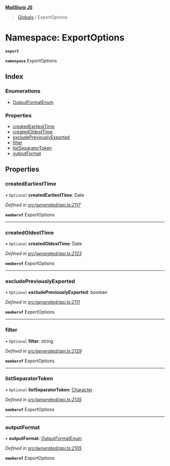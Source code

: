 **[MailSlurp JS](../README.md)**

> [Globals](../README.md) / ExportOptions

# Namespace: ExportOptions

**`export`** 

**`namespace`** ExportOptions

## Index

### Enumerations

* [OutputFormatEnum](../enums/exportoptions.outputformatenum.md)

### Properties

* [createdEarliestTime](exportoptions.md#createdearliesttime)
* [createdOldestTime](exportoptions.md#createdoldesttime)
* [excludePreviouslyExported](exportoptions.md#excludepreviouslyexported)
* [filter](exportoptions.md#filter)
* [listSeparatorToken](exportoptions.md#listseparatortoken)
* [outputFormat](exportoptions.md#outputformat)

## Properties

### createdEarliestTime

• `Optional` **createdEarliestTime**: Date

*Defined in [src/generated/api.ts:2117](https://github.com/mailslurp/mailslurp-client/blob/d7397d3/src/generated/api.ts#L2117)*

**`memberof`** ExportOptions

___

### createdOldestTime

• `Optional` **createdOldestTime**: Date

*Defined in [src/generated/api.ts:2123](https://github.com/mailslurp/mailslurp-client/blob/d7397d3/src/generated/api.ts#L2123)*

**`memberof`** ExportOptions

___

### excludePreviouslyExported

• `Optional` **excludePreviouslyExported**: boolean

*Defined in [src/generated/api.ts:2111](https://github.com/mailslurp/mailslurp-client/blob/d7397d3/src/generated/api.ts#L2111)*

**`memberof`** ExportOptions

___

### filter

• `Optional` **filter**: string

*Defined in [src/generated/api.ts:2129](https://github.com/mailslurp/mailslurp-client/blob/d7397d3/src/generated/api.ts#L2129)*

**`memberof`** ExportOptions

___

### listSeparatorToken

• `Optional` **listSeparatorToken**: [Character](../interfaces/character.md)

*Defined in [src/generated/api.ts:2135](https://github.com/mailslurp/mailslurp-client/blob/d7397d3/src/generated/api.ts#L2135)*

**`memberof`** ExportOptions

___

### outputFormat

•  **outputFormat**: [OutputFormatEnum](../enums/exportoptions.outputformatenum.md)

*Defined in [src/generated/api.ts:2105](https://github.com/mailslurp/mailslurp-client/blob/d7397d3/src/generated/api.ts#L2105)*

**`memberof`** ExportOptions
